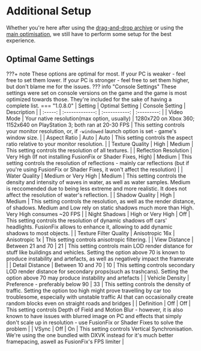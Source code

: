 # Additional Setup
Whether you're here after using the [drag-and-drop archive](Drag-and-Drop-Archive.md) or using the [main optimisation](Main-Optimisation.md), we still have to perform some setup for the best experience.

## Optimal Game Settings
???+ note
    These options are optimal for most. If your PC is weaker - feel free to set them lower. If your PC is stronger - feel free to set them higher, but don't blame me for the issues.
??? info "Console Settings"
    These settings were set on console versions on the game and the game is most optimized towards those. They're included for the sake of having a complete list.
=== "1.0.8.0"
    | Setting | Optimal Setting | Console Setting | Description | 
    | :-----: | :-------------: | :-----------: | :---------: |
    | Video Mode | Your native resolution(max option, usually) | 1280x720 on Xbox 360; 1152x640 on PlayStation 3; both ran at 20-30 FPS | This setting controls your monitor resolution, or, if `-windowed` launch option is set - game's window size. |
    | Aspect Ratio | Auto | Auto | This setting controls the aspect ratio relative to your monitor resolution. |
    | Texture Quality | High | Medium | This setting controls the resolution of all textures. |
    | Reflection Resolution | Very High (If not installing FusionFix or Shader Fixes, High) | Medium | This setting controls the resolution of reflections - mainly car reflections (but if you're using FusionFix or Shader Fixes, it won't affect the resolution) |
    | Water Quality | Medium or Very High | Medium | This setting controls the density and intensity of waves in water, as well as water samples. Medium is reccomended due to being less extreme and more realistic. It does not affect the resolution of water's reflection. |
    | Shadow Quality | High | Medium | This setting controls the resolution, as well as the render distance, of shadows. Medium and Low rely on static shadows much more than High. Very High consumes ~20 FPS |
    | Night Shadows | High or Very High | Off | This setting controls the resolution of dynamic shadows off cars' headlights. FusionFix allows to enhance it, allowing to add dynamic shadows to most objects. |
    | Texture Filter Quality | Anisotropic 16x | Anisotropic 1x | This setting controls anisotropic filtering. |
    | View Distance | Between 21 and 70 | 21 | This setting controls main LOD render distance for stuff like buildings and vehicles. Setting the option above 70 is known to produce instability and artefacts, as well as negatively impact the framerate |
    | Detail Distance | Between 10 and 70 | 10 | This setting controls secondary LOD render distance for secondary props(such as trashcans). Setting the option above 70 may produce instability and artefacts |
    | Vehicle Density | Preference - preferably below 90 | 33 | This setting controls the density of traffic. Setting the option too high might prove travelling by car too troublesome, especially with unstable traffic AI that can occasionally create random blocks even on straight roads and bridges |
    | Definition | Off | Off | This setting controls Depth of Field and Motion Blur - however, it is also known to have issues with blurred image on PC and effects that simply don't scale up in resolution - use FusionFix or Shader Fixes to solve the problem |
    | VSync | Off | On | This setting controls Vertical Synchronisation. We're using the one bundled with DXVK instead for it's much better framepacing, aswell as FusionFix's FPS limiter |